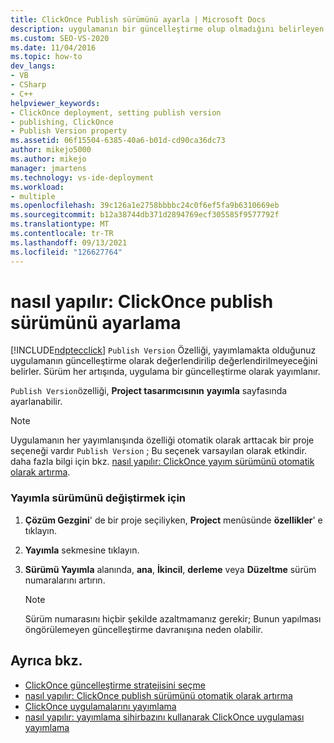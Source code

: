 ```yaml
---
title: ClickOnce Publish sürümünü ayarla | Microsoft Docs
description: uygulamanın bir güncelleştirme olup olmadığını belirleyen ClickOnce Publish Version özelliğini ayarlamayı öğrenin.
ms.custom: SEO-VS-2020
ms.date: 11/04/2016
ms.topic: how-to
dev_langs:
- VB
- CSharp
- C++
helpviewer_keywords:
- ClickOnce deployment, setting publish version
- publishing, ClickOnce
- Publish Version property
ms.assetid: 06f15504-6385-40a6-b01d-cd90ca36dc73
author: mikejo5000
ms.author: mikejo
manager: jmartens
ms.technology: vs-ide-deployment
ms.workload:
- multiple
ms.openlocfilehash: 39c126a1e2758bbbbc24c0f6ef5fa9b6310669eb
ms.sourcegitcommit: b12a38744db371d2894769ecf305585f9577792f
ms.translationtype: MT
ms.contentlocale: tr-TR
ms.lasthandoff: 09/13/2021
ms.locfileid: "126627764"
---
```

# <a name="how-to-set-the-clickonce-publish-version"></a>nasıl yapılır: ClickOnce publish sürümünü ayarlama
[!INCLUDE[ndptecclick](../deployment/includes/ndptecclick_md.md)] `Publish Version` Özelliği, yayımlamakta olduğunuz uygulamanın güncelleştirme olarak değerlendirilip değerlendirilmeyeceğini belirler. Sürüm her artışında, uygulama bir güncelleştirme olarak yayımlanır.

 `Publish Version`özelliği, **Project tasarımcısının** **yayımla** sayfasında ayarlanabilir.

> [!NOTE]
> Uygulamanın her yayımlanışında özelliği otomatik olarak arttacak bir proje seçeneği vardır `Publish Version` ; Bu seçenek varsayılan olarak etkindir. daha fazla bilgi için bkz. [nasıl yapılır: ClickOnce yayım sürümünü otomatik olarak artırma](../deployment/how-to-automatically-increment-the-clickonce-publish-version.md).

### <a name="to-change-the-publish-version"></a>Yayımla sürümünü değiştirmek için

1. **Çözüm Gezgini**' de bir proje seçiliyken, **Project** menüsünde **özellikler**' e tıklayın.

2. **Yayımla** sekmesine tıklayın.

3. **Sürümü Yayımla** alanında, **ana**, **İkincil**, **derleme** veya **Düzeltme** sürüm numaralarını artırın.

    > [!NOTE]
    > Sürüm numarasını hiçbir şekilde azaltmamanız gerekir; Bunun yapılması öngörülemeyen güncelleştirme davranışına neden olabilir.

## <a name="see-also"></a>Ayrıca bkz.
- [ClickOnce güncelleştirme stratejisini seçme](../deployment/choosing-a-clickonce-update-strategy.md)
- [nasıl yapılır: ClickOnce publish sürümünü otomatik olarak artırma](../deployment/how-to-automatically-increment-the-clickonce-publish-version.md)
- [ClickOnce uygulamalarını yayımlama](../deployment/publishing-clickonce-applications.md)
- [nasıl yapılır: yayımlama sihirbazını kullanarak ClickOnce uygulaması yayımlama](../deployment/how-to-publish-a-clickonce-application-using-the-publish-wizard.md)